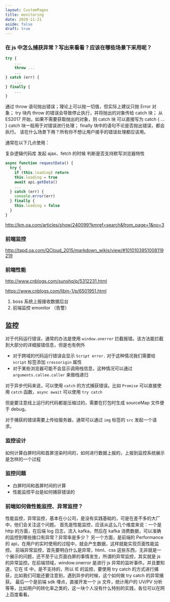 ```yaml
---
layout: CustomPages
title: monitoring
date: 2020-11-21
aside: false
draft: true
---
```


### 在 js 中怎么捕获异常？写出来看看？应该在哪些场景下采用呢？

```js
try {
    ...
    throw ...
    ...
} catch (err) {
    ...
} finally {
    ...
}
```

通过 throw 语句抛出错误；理论上可以抛一切值，但实际上建议只抛 Error 对象；
try 块内 throw 的错误会导致停止执行，并将抛出的对象传给 catch 块；
从 ES2017 开始，如果不需要获取抛出的对象，则 catch 块 可以直接写为 catch { ... }
catch 块一般用于对错误进行处理；
finally 块中的语句不论是否抛出错误，都会执行。
该在什么场景下用？所有你不想让用户接手的错误处理都应该用。

通常在以下几点使用：

复杂逻辑代码库
发起 ajax、fetch 的时候
判断是否支持默写浏览器特性

```js
async function requestData() {
  try {
    if (this.loading) return
    this.loading = true
    await api.getData()
    ...
  } catch (err) {
    console.error(err)
  } finally {
    this.loading = false
  }
}
```

<http://km.oa.com/articles/show/240099?kmref=search&from_page=1&no=3>

### 前端监控

<http://tapd.oa.com/QCloud_2015/markdown_wikis/view/#1010103951008119219>

### 前端性能

<http://www.cnblogs.com/sunshq/p/5312231.html>

<https://www.cnblogs.com/libin-1/p/6501951.html>

1. boss 系统上报接收数据后台
2. 前端监控 emonitor （告警）

## 监控

对于代码运行错误，通常的办法是使用 `window.onerror` 拦截报错。该方法能拦截到大部分的详细报错信息，但是也有例外

- 对于跨域的代码运行错误会显示 `Script error.` 对于这种情况我们需要给 `script` 标签添加 `crossorigin` 属性
- 对于某些浏览器可能不会显示调用栈信息，这种情况可以通过 `arguments.callee.caller` 来做栈递归

对于异步代码来说，可以使用 `catch` 的方式捕获错误。比如 `Promise` 可以直接使用 `catch` 函数，`async await` 可以使用 `try catch`

但是要注意线上运行的代码都是压缩过的，需要在打包时生成 sourceMap 文件便于 debug。

对于捕获的错误需要上传给服务器，通常可以通过 `img` 标签的 `src` 发起一个请求。

### 监控设计

如何计算白屏时间和首屏渲染时间的，如何进行数据上报的，上报到监控系统展示是怎样的一个过程

### 监控问题

- 白屏时间和首屏时间的计算
- 性能监控平台是如何捕获错误的

### 前端如何做性能监控、异常监控？

性能监控，异常监控，基本在小公司，是没有实践基础的，可是在差不多的大厂中，他们会关注这个问题。
首先是性能监控，应该从这么几个维度来说：一个是 http 的方面，在后端 log 日志，流入 kafka，然后在 kafka 消费数据，可以准确的监控到哪些接口有异常？异常率是多少？
另一个方面，是前端的 Performance 的 api，在用户的实时使用的过程中，就会产生数据，这样就能实现页面性能监控。
前端异常监控，首先要明白什么是异常，html、css 这些东西，无非就是一个展示的问题，还不至于让页面白屏的事情发生，所谓的异常监控，其实就是 js 的异常监控。在前端领域，window.onerror 是进行 js 异常的监听事件。并且要知道，它在 IE 中，是不支持的，所以 IE 的监控，要使用 try catch 的方式进行捕获，比如我们可能还要注意到，遇到异步的时候，这个如何做 try catch 的异常捕获。
最后一个是前端 sdk 埋点，直接开发一个 js 文件，统计用户的 UV/PV 分析等等，比如用户的转化率之类的，这一块个人没有什么特别的实践，各位可以在网上百度看看。
